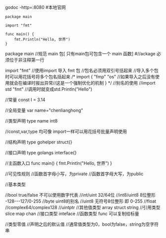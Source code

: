  godoc -http=:8080 #本地官网
```
package main

import "fmt"

func main() {
	fmt.Println("Hello, 世界")
}
```
package main
//规范 main 包[ 只有main包可包含一个 main 函数]
#//ackage 必须位于非注释第一行

import "fmt"
//使用import 导入 fmt 包
//包名必须用双引号括起来
//导入多个包时可以用花括号将多个包名括起来
/*
import {
	"fmp"
	"os" //如果导入之后没有使用就会在编译时报出异常//这是一个强制优化的机制
}
*/
//别名的使用
//import std "fmt"
//调用时就变成std.Println("Hello")

//常量
const I = 3.14

//全局变量
var name="chenlianghong"

//类型声明
type name int8

//const,var,type 均可像 import一样可以用花括号批量声明使用

//结构声明
type gohelper struct{}

//接口声明
type golangs interface{}

//主函数入口
func main() {
	fmt.Println("Hello, 世界")
}

//可见性规则
//函数首字母小写，为private
//函数首字母大写，为public



//基本类型

//bool true/false 不可以使用数字代表
//int/uint 32/64位
//int8/uint8 8位整形 -128---127/0-255
//byte uint8的别名
//uint8 无符号8位整形 即 0-255
//float 
//complex64/complex128
//uintptr
//其他值类型 array struct string
//引用类型  slice  map  chan
//接口类型  inteface
//函数类型  func  可以复制给标量

//类型零值
//声明之后的默认值
//通常值类型为0，bool为false，string为空字符串



